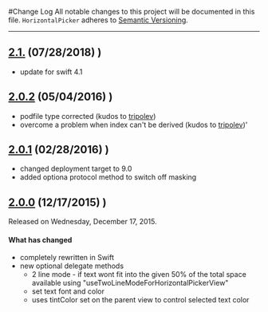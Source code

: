 #Change Log
All notable changes to this project will be documented in this file.
`HorizontalPicker` adheres to [Semantic Versioning](http://semver.org/).

--- 
## [2.1.](https://github.com/HHuckebein/HorizontalPicker/releases/tag/2.0.2) (07/28/2018) )
* update for swift 4.1

## [2.0.2](https://github.com/HHuckebein/HorizontalPicker/releases/tag/2.0.2) (05/04/2016) )
* podfile type corrected (kudos to [tripolev](https://github.com/tripolev))
* overcome a problem when index can't be derived (kudos to [tripolev](https://github.com/tripolev))'

## [2.0.1](https://github.com/HHuckebein/HorizontalPicker/releases/tag/2.0.1) (02/28/2016) )
* changed deployment target to 9.0
* added optiona protocol method to switch off masking

## [2.0.0](https://github.com/HHuckebein/HorizontalPicker/releases/tag/2.0.0) (12/17/2015) )
Released on Wednesday, December 17, 2015.

#### What has changed
* completely rewritten in Swift
* new optional delegate methods
  - 2 line mode - if text wont fit into the given 50% of the total space available using "useTwoLineModeForHorizontalPickerView"
  - set text font and color
  - uses tintColor set on the parent view to control selected text color
